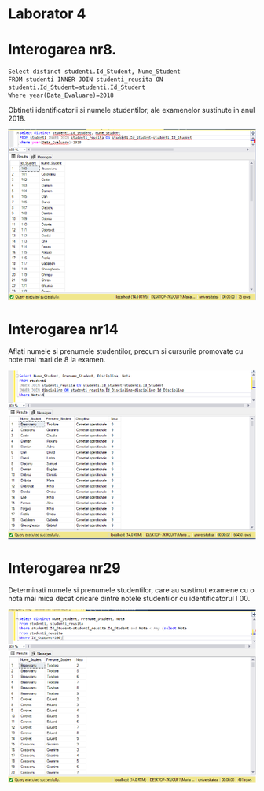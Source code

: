 # Laborator 4


# Interogarea nr8.
```
Select distinct studenti.Id_Student, Nume_Student
FROM studenti INNER JOIN studenti_reusita ON studenti.Id_Student=studenti.Id_Student
Where year(Data_Evaluare)=2018
```

Obtineti identificatorii si numele studentilor, ale examenelor sustinute in anul 2018. 

<img src="8.PNG"/>



# Interogarea nr14

Aflati numele si prenumele studentilor, precum si cursurile promovate cu note mai mari de 8 la
examen. 

<img src="14.PNG"/>



# Interogarea nr29

Determinati numele si prenumele studentilor, care au sustinut examene cu o nota mai mica decat
oricare dintre notele studentilor cu identificatorul l 00.

<img src="29.PNG"/>



